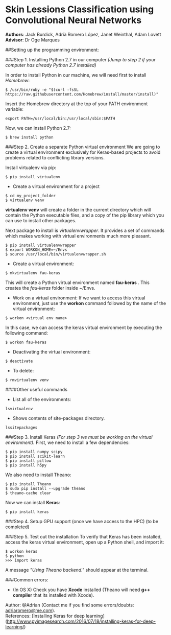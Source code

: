 # Skin Lessions Classification using Convolutional Neural Networks
<b>Authors</b>:  Jack Burdick, Adrià Romero López, Janet Weinthal, Adam Lovett <br>
<b>Advisor</b>:  Dr Oge Marques 

##Setting up the programming environment:<br>

###Step 1. Installing Python 2.7 in our computer
*(Jump to  step 2 if your computer has already Python 2.7 installed)*

In order to install Python in our machine, we will need first to install *Homebrew*:
```
$ /usr/bin/ruby -e "$(curl -fsSL https://raw.githubusercontent.com/Homebrew/install/master/install)"
```
Insert the Homebrew directory at the top of your PATH environment variable:
```
export PATH=/usr/local/bin:/usr/local/sbin:$PATH
```
Now, we can install Python 2.7:
```
$ brew install python
```

###Step 2. Create a separate Python virtual environment
We are going to create a virtual environment exclusively for Keras-based projects to avoid problems related to conflicting library versions. <br>

Install virtualenv via pip:
```
$ pip install virtualenv
```
- Create a virtual environment for a project
```
$ cd my_project_folder
$ virtualenv venv
```
**virtualenv venv** will create a folder in the current directory which will contain the Python executable files, and a copy of the pip library which you can use to install other packages.

Next package to install is *virtualenvwrapper*. It provides a set of commands which makes working with virtual environments much more pleasant.

```
$ pip install virtualenvwrapper
$ export WORKON_HOME=~/Envs
$ source /usr/local/bin/virtualenvwrapper.sh
```

- Create a virtual environment:
```
$ mkvirtualenv fau-keras
```
This will create a Python virtual environment named **fau-keras** . This creates the *fau-keras* folder inside ~/Envs.

- Work on a virtual environment:
If we want to access this virtual environment, just use the **workon**  command followed by the name of the virtual environment:
```
$ workon <virtual env name>
```
In this case, we can access the keras virtual environment by executing the following command:
```
$ workon fau-keras
```
- Deactivating the virtual environment:
```
$ deactivate
```
- To delete:
```
$ rmvirtualenv venv
```

####Other useful commands
- List all of the environments:
```
lsvirtualenv
```
- Shows contents of site-packages directory.
```
lssitepackages
```
###Step 3. Install Keras
*(For step 3 we must be  working on the virtual environment).*
First, we need to install a few dependencies:
```
$ pip install numpy scipy
$ pip install scikit-learn
$ pip install pillow
$ pip install h5py
```
We also need to install Theano:
```
$ pip install Theano
$ sudo pip install --upgrade theano
$ theano-cache clear
```
Now we can install **Keras**:
```
$ pip install keras
```

###Step 4. Setup GPU support (once we have access to the HPC)
(to be completed)

###Step 5. Test out the installation
To verify that Keras has been installed, access the keras virtual environment, open up a Python shell, and import it:
```
$ workon keras
$ python
>>> import keras
```

A message *"Using Theano backend."* should appear at the terminal.

###Common errors:
- (In OS X) Check you have  **Xcode** installed (Theano will need **g++ compiler** that its installed with Xcode).<br>

Author: @Adrian (Contact me if you find some errors/doubts: adriaromero@me.com).<br>
References:  [Installing Keras for deep learning] (http://www.pyimagesearch.com/2016/07/18/installing-keras-for-deep-learning/)


